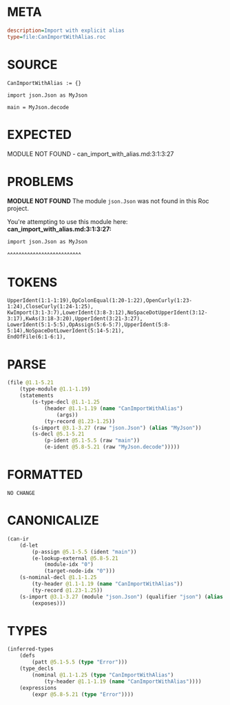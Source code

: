 # META
~~~ini
description=Import with explicit alias
type=file:CanImportWithAlias.roc
~~~
# SOURCE
~~~roc
CanImportWithAlias := {}

import json.Json as MyJson

main = MyJson.decode
~~~
# EXPECTED
MODULE NOT FOUND - can_import_with_alias.md:3:1:3:27
# PROBLEMS
**MODULE NOT FOUND**
The module `json.Json` was not found in this Roc project.

You're attempting to use this module here:
**can_import_with_alias.md:3:1:3:27:**
```roc
import json.Json as MyJson
```
^^^^^^^^^^^^^^^^^^^^^^^^^^


# TOKENS
~~~zig
UpperIdent(1:1-1:19),OpColonEqual(1:20-1:22),OpenCurly(1:23-1:24),CloseCurly(1:24-1:25),
KwImport(3:1-3:7),LowerIdent(3:8-3:12),NoSpaceDotUpperIdent(3:12-3:17),KwAs(3:18-3:20),UpperIdent(3:21-3:27),
LowerIdent(5:1-5:5),OpAssign(5:6-5:7),UpperIdent(5:8-5:14),NoSpaceDotLowerIdent(5:14-5:21),
EndOfFile(6:1-6:1),
~~~
# PARSE
~~~clojure
(file @1.1-5.21
	(type-module @1.1-1.19)
	(statements
		(s-type-decl @1.1-1.25
			(header @1.1-1.19 (name "CanImportWithAlias")
				(args))
			(ty-record @1.23-1.25))
		(s-import @3.1-3.27 (raw "json.Json") (alias "MyJson"))
		(s-decl @5.1-5.21
			(p-ident @5.1-5.5 (raw "main"))
			(e-ident @5.8-5.21 (raw "MyJson.decode")))))
~~~
# FORMATTED
~~~roc
NO CHANGE
~~~
# CANONICALIZE
~~~clojure
(can-ir
	(d-let
		(p-assign @5.1-5.5 (ident "main"))
		(e-lookup-external @5.8-5.21
			(module-idx "0")
			(target-node-idx "0")))
	(s-nominal-decl @1.1-1.25
		(ty-header @1.1-1.19 (name "CanImportWithAlias"))
		(ty-record @1.23-1.25))
	(s-import @3.1-3.27 (module "json.Json") (qualifier "json") (alias "MyJson")
		(exposes)))
~~~
# TYPES
~~~clojure
(inferred-types
	(defs
		(patt @5.1-5.5 (type "Error")))
	(type_decls
		(nominal @1.1-1.25 (type "CanImportWithAlias")
			(ty-header @1.1-1.19 (name "CanImportWithAlias"))))
	(expressions
		(expr @5.8-5.21 (type "Error"))))
~~~
